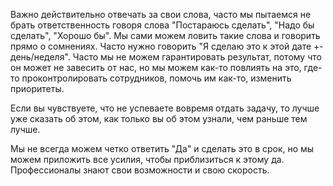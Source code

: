 Важно действительно отвечать за свои слова, часто мы пытаемся не брать ответственность говоря слова "Постараюсь сделать", "Надо бы сделать", "Хорошо бы". Мы сами можем ловить такие слова и говорить прямо о сомнениях. Часто нужно говорить "Я сделаю это к этой дате +- день/неделя". Часто мы не можем гарантировать результат, потому что он может не завесить от нас, но мы можем как-то повлиять на это, где-то проконтролировать сотрудников, помочь им как-то, изменить приоритеты.

Если вы чувствуете, что не успеваете вовремя отдать задачу, то лучше уже сказать об этом, как только вы об этом узнали, чем раньше тем лучше.

Мы не всегда можем четко ответить "Да" и сделать это в срок, но мы можем приложить все усилия, чтобы приблизиться к этому да. Профессионалы знают свои возможности и свою скорость.

